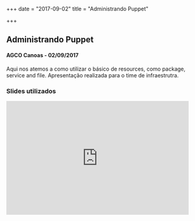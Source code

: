 +++
date = "2017-09-02"
title = "Administrando Puppet"

+++

## Administrando Puppet
#### AGCO Canoas - 02/09/2017
Aqui nos atemos a como utilizar o básico de resources, como package, service and file.
Apresentação realizada para o time de infraestrutra.

### Slides utilizados
<iframe src="https://docs.google.com/presentation/d/e/2PACX-1vRTdxBe-hmKoo6KKpTPXHKzp8-SNUg6Qu-QGvA33tYU7YQF70Olau3TOaPRzHVRQgURrwZtWedw-I8j/embed?start=false&loop=true&delayms=3000" frameborder="0" width="480" height="299" allowfullscreen="true" mozallowfullscreen="true" webkitallowfullscreen="true"></iframe>
